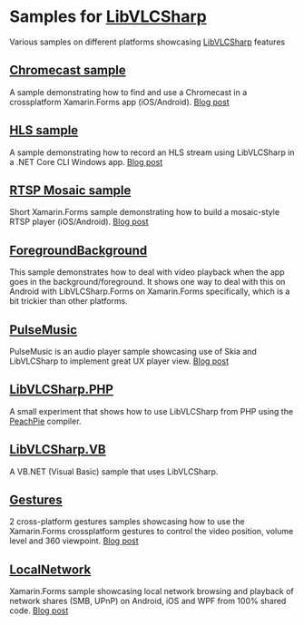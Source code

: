 # Samples for [LibVLCSharp](https://code.videolan.org/videolan/LibVLCSharp)

Various samples on different platforms showcasing [LibVLCSharp](https://code.videolan.org/videolan/LibVLCSharp) features

## [Chromecast sample](https://code.videolan.org/mfkl/libvlcsharp-samples/tree/master/Chromecast)

A sample demonstrating how to find and use a Chromecast in a crossplatform Xamarin.Forms app (iOS/Android). [Blog post](https://mfkl.github.io/chromecast/2018/10/21/High-performance-cross-platform-streaming-with-libvlc-and-Chromecast-on-.NET.html)

## [HLS sample](https://code.videolan.org/mfkl/libvlcsharp-samples/tree/master/RecordHLS)

A sample demonstrating how to record an HLS stream using LibVLCSharp in a .NET Core CLI Windows app. [Blog post](https://mfkl.github.io/hls/2018/10/10/How-to-record-HLS-stream-with-LibVLCSharp-and-.NET-Core.html)

## [RTSP Mosaic sample](https://code.videolan.org/mfkl/libvlcsharp-samples/tree/master/VideoMosaic)

Short Xamarin.Forms sample demonstrating how to build a mosaic-style RTSP player (iOS/Android). [Blog post](https://mfkl.github.io/libvlc/rtsp/xamarin/forms/2018/12/05/crossplatform-RTSP-mosaic-views-with-libvlcsharp.html)

## [ForegroundBackground](https://code.videolan.org/mfkl/libvlcsharp-samples/tree/master/ForegroundBackground)

This sample demonstrates how to deal with video playback when the app goes in the background/foreground.
It shows one way to deal with this on Android with LibVLCSharp.Forms on Xamarin.Forms specifically, which is a bit trickier than other platforms.

## [PulseMusic](https://code.videolan.org/mfkl/libvlcsharp-samples/tree/master/PulseMusic)

PulseMusic is an audio player sample showcasing use of Skia and LibVLCSharp to implement great UX player view. [Blog post](https://mfkl.github.io/libvlc/skia/xamarin/forms/ux/2018/12/31/PulseMusic-music-player-design.html)

## [LibVLCSharp.PHP](https://code.videolan.org/mfkl/libvlcsharp-samples/tree/master/LibVLCSharp.PHP)

A small experiment that shows how to use LibVLCSharp from PHP using the [PeachPie](https://www.peachpie.io/) compiler.

## [LibVLCSharp.VB](https://code.videolan.org/mfkl/libvlcsharp-samples/tree/master/LibVLCSharp.VB)

A VB.NET (Visual Basic) sample that uses LibVLCSharp.

## [Gestures](https://code.videolan.org/mfkl/libvlcsharp-samples/tree/master/Gestures/Gestures)

2 cross-platform gestures samples showcasing how to use the Xamarin.Forms crossplatform gestures to control the video position, volume level and 360 viewpoint. [Blog post](https://mfkl.github.io/libvlc/360/xamarin/forms/ux/2019/02/12/Fun-with-crossplatform-gestures-and-360-videos.html)

## [LocalNetwork](https://code.videolan.org/mfkl/libvlcsharp-samples/tree/master/LocalNetwork)

Xamarin.Forms sample showcasing local network browsing and playback of network shares (SMB, UPnP) on Android, iOS and WPF from 100% shared code. [Blog post](https://mfkl.github.io/libvlc/crossplatform/xamarin/forms/2019/07/02/Crossplatform-local-network-browsing-and-media-playback.html)
